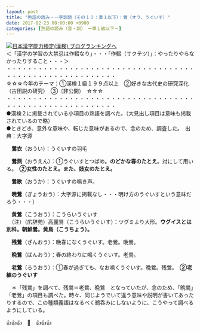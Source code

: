 ```yaml
---
layout: post
title: "熟語の読み・一字訓読（その１０：準１以下）：鶯（オウ、うぐいす）"
date: 2017-02-23 00:00:00 +0900
categories: [熟語の読み（音・訓）　ー準１級以下－]
---
```


[![](/syuusyuu9701/assets/images/熟語の読み・一字訓読（その１０：準１以下）：鶯（オウ、うぐいす）-br_c_3028_1.gif)](http://blog.with2.net/link.php?1659096:3028 "日本漢字能力検定(漢検) ブログランキングへ")[日本漢字能力検定(漢検) ブログランキングへ](http://blog.with2.net/link.php?1659096:3028)  
＜「漢字の学習の大禁忌は作輟なり」・・・「作輟（サクテツ）」：やったりやらなかったりすること・・・＞  
・・・・・・・・・・・・・・・・・・・・・・・・・・・・・・・・・・・・・・・・・・・・・・・・・・・・・・・・・  
☆☆☆今年のテーマ：①漢検１級１９９点以上　②好きな古代史の研究深化（古田説の研究）　③（非公開）　☆☆☆　　  
・・・・・・・・・・・・・・・・・・・・・・・・・・・・・・・・・・・・・・・・・・・・・・・・・・・・・・・・・  
●漢検２に掲載されている小項目の熟語を調べた。（大見出し項目は意味も掲載されているので略）  
●ときどき、意外な意味や、転じた意味があるので、念のため、調査した。　出典：大字源  
  
　**鶯衣**（おうい）：うぐいすの羽毛  
  
　**鶯燕**（おうえん）：①うぐいすとつばめ。**のどかな春のたとえ**。対にして用いる。　**②女性のたとえ。また、妓女のたとえ。**  
  
　**鶯歌**（おうか）：うぐいすの鳴き声。  
  
　**暁鶯**（ぎょうおう）：大字源に掲載なし・・・明け方のうぐいすという意味だろう・・・）  
  
　**黄鶯**（こうおう）：こうらいうぐいす　  
　（注）（広辞苑）高麗鶯（こうらいうぐいす）：ツグミより大形。**ウグイスとは別科。朝鮮鶯。黄鳥（こうちょう）。**  
  
　**残鶯**（ざんおう）：晩春になくうぐいす。老鶯。晩鶯。  
  
　**晩鶯**（ばんおう）：春の終わりに鳴くうぐいす。老鶯。  
  
　**老鶯**（ろうおう）：①春が過ぎても、なお鳴くうぐいす。晩鶯。残鶯。　**②老練のうぐいす**  
  
　＊「残鶯」を調べて、残鶯＝老鶯、晩鶯　となっていたが、念のため、「晩鶯」「老鶯」の項目も調べた。時々、同じようでいて違う意味や説明が書いてあったりするので、この種類義語はなるべく鵜呑みにしないように、こうやって調べるようにしている。  
  
👍👍👍　🐔　👍👍👍  
  
　　  
  